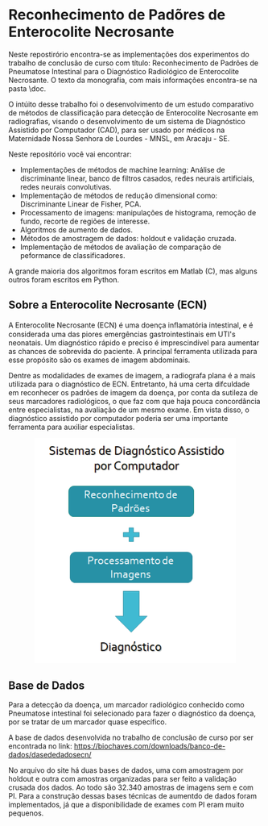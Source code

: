 # Reconhecimento de Padõres de Enterocolite Necrosante

Neste repostirório encontra-se as implementações dos experimentos do trabalho de conclusão de curso com título: Reconhecimento de Padrões de Pneumatose Intestinal para o Diagnóstico Radiológico de Enterocolite Necrosante. O texto da monografia, com mais informações encontra-se na pasta \doc. 

O intúito desse trabalho foi o desenvolvimento de um estudo comparativo de métodos de classificação para detecção de Enterocolite Necrosante em radiografias, visando o desenvolvimento de um sistema de Diagnóstico Assistido por Computador (CAD), para ser usado por médicos na Maternidade Nossa Senhora de Lourdes - MNSL, em Aracaju - SE.

Neste repositório você vai encontrar:

  - Implementações de métodos de machine learning: Análise de discriminante linear, banco de filtros casados, redes neurais artificiais, redes neurais convolutivas.
  - Implementação de métodos de redução dimensional como: Discriminante Linear de Fisher, PCA.
  - Processamento de imagens: manipulações de histograma, remoção de fundo, recorte de regiões de interesse.
  - Algoritmos de aumento de dados.
  - Métodos de amostragem de dados: holdout e validação cruzada.
  - Implementação de métodos de avaliação de comparação de peformance de classificadores.

A grande maioria dos algoritmos foram escritos em Matlab (C), mas alguns outros foram escritos em Python.
 
## Sobre a Enterocolite Necrosante (ECN)
A Enterocolite Necrosante (ECN) é uma doença inﬂamatória intestinal, e é considerada uma das piores emergências gastrointestinais em UTI's neonatais. Um diagnóstico rápido e preciso é imprescindível para aumentar as chances de sobrevida do paciente. A principal ferramenta utilizada para esse propósito são os exames de imagem abdominais.

Dentre as modalidades de exames de imagem, a radiografa plana é a mais utilizada para o diagnóstico de ECN. Entretanto, há uma certa difculdade em reconhecer os  padrões de imagem da doença, por conta da sutileza de seus marcadores radiológicos, o que faz com que haja pouca concordância entre especialistas, na avaliação de um mesmo exame. Em vista disso, o diagnóstico assistido por computador poderia ser uma importante ferramenta para auxiliar especialistas.

<p align="center">
  <img src="https://github.com/micaelleos/TCC_ECN_detection/blob/main/res/cad.png" width="400" title="hover text">
</p>

## Base de Dados
Para a detecção da doença, um marcador radiológico conhecido como Pneumatose intestinal foi selecionado para fazer o diagnóstico da doença, por se tratar de um marcador quase específico. 

A base de dados desenvolvida no trabalho de conclusão de curso por ser encontrada no link: https://biochaves.com/downloads/banco-de-dados/dasededadosecn/

No arquivo do site há duas bases de dados, uma com amostragem por holdout e outra com amostras organizadas para ser feito a validação crusada dos dados. Ao todo são 32.340 amostras de imagens sem e com PI. Para a construção dessas bases técnicas de aumentdo de dados foram implementados, já que a disponibilidade de exames com PI eram muito pequenos.
